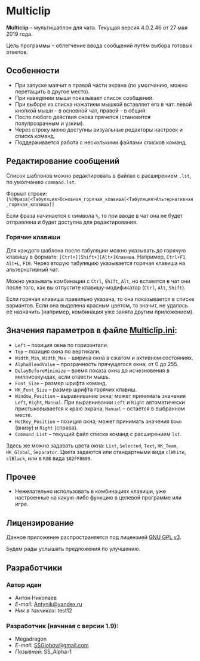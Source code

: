 ﻿# Multiclip
**Multiclip** &ndash; мультишаблон для чата. Текущая версия 4.0.2.46 от 27 мая 2019 года.

Цель программы &ndash; облегчение ввода сообщений путём выбора готовых ответов.

## Особенности
* При запуске маячит в правой части экрана (по умолчанию, можно перетащить в другое место).
* При наведении мыши показывает список сообщений.
* При выборе из списка нажатием мышкой вставляет его в чат: левой кнопкой мыши &ndash; в основной чат, правой &ndash; в общий.
* После любого действия снова прячется (становится полупрозрачным и узким).
* Через строку меню доступны визуальные редакторы настроек и списка команд.
* Поддерживается работа с несколькими файлами списков команд.

## Редактирование сообщений
Список шаблонов можно редактировать в файлах с расширением `.lst`, по умолчанию `command.lst`.

Формат строки:
`[%]Фраза[<Табуляция>Основная_горячая_клавиша[<Табуляция>Альтернативная_горячая_клавиша]]`

Если фраза начинается с символа `%`, то при вводе в чат она не будет отправлена и будет доступна для редактирования.

### Горячие клавиши
Для каждого шаблона после табуляции можно указывать до горячую клавишу в формате: `[Ctrl+][Shift+][Alt+]Клавиша`. Например, `Ctrl+F1`, `Alt+L`, `F10`. Через вторую табуляцию указывается горячая клавиша на альтернативный чат.

Можно указывать комбинации с `Ctrl`, `Shift`, `Alt`, но вставятся в чат они после того, как вы отпустите клавишу-модификатор (`Ctrl`, `Alt`, `Shift`).

Если горячая клавиша правильно указана, то она показывается в списке вариантов. Если она выделена красным цветом, то значит, не удалось её назначить (например, комбинация уже занята другим приложением).

## Значения параметров в файле [Multiclip.ini](Multiclip.ini):
* `Left` &ndash; позиция окна по горизонтали.
* `Top` &ndash; позиция окна по вертикали.
* `Width_Min`, `Width_Max` &ndash; ширина окна в сжатом и активном состояниях.
* `AlphaBlendValue` &ndash; прозрачность прячущегося окна; от 0 до 255.
* `DelayBeforeMinimize` &ndash; время показа окна до исчезновения в миллисекундах, если отвести мышь.
* `Font_Size` &ndash; размер шрифта команд.
* `HK_Font_Size` &ndash; размер шрифта горячих клавиш.
* `Window_Position` &ndash; выравнивание окна; может принимать значения `Left`, `Right`, `Manual`. При выравнивании `Left` и `Right` автоматически пристыковывается к краю экрана, `Manual` – остаётся в выбранном месте.
* `HotKey_Position` &ndash; позиция окна; может принимать значения `Down` (внизу) и `Right` (справа).
* `Command_List` &ndash; текущий файл списка команд с расширением `lst`.

Здесь же можно задавать цвета окна: `List`, `Selected`, `Text`, `HK_Team`, `HK_Global`, `Separator`. Цвета задаются или стандартными вида `clWhite`, `clBlack`, или в `RGB` вида `$02FF8800`.

## Прочее
* Нежелательно использовать в комбинациях клавиши, уже настроенные на какую-либо функцию в целевой программе или игре.

## Лицензирование
Данное приложение распространяется под лицензией [GNU GPL v3](LICENSE).

Будем рады услышать предложения по улучшению.

## Разработчики
### Автор идеи
* Антон Николаев
* *E-mail:* [Antynik@yandex.ru](mailto:antynik@yandex.ru)
* *Ник в танчиках:* test12

### Разработчик (начиная с версии 1.9):
* Megadragon
* *E-mail:* [SSGlobov@gmail.com](mailto:ssglobov@gmail.com)
* *Позывной:* SS_Alpha-1
